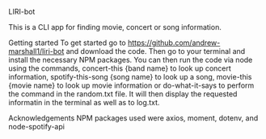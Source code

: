 LIRI-bot

This is a CLI app for finding movie, concert or song information.

Getting started
To get started go to https://github.com/andrew-marshall1/liri-bot and download the code. Then go to your terminal and install the necessary NPM packages. You can then run the code via node using the commands, concert-this {band name} to look up concert information, spotify-this-song {song name} to look up a song, movie-this {movie name} to look up movie information or do-what-it-says to perform the command in the random.txt file. It will then display the requested informatin in the terminal as well as to log.txt.

Acknowledgements
NPM packages used were axios, moment, dotenv, and node-spotify-api
